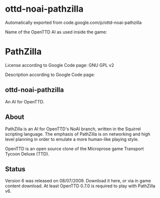 # ottd-noai-pathzilla
Automatically exported from code.google.com/p/ottd-noai-pathzilla

Name of the OpenTTD AI as used inside the game:

PathZilla
=========

License according to Google Code page: GNU GPL v2

Description according to Google Code page:

ottd-noai-pathzilla
-------------------
An AI for OpenTTD.

About
-----
PathZilla is an AI for OpenTTD's NoAI branch, written in the Squirrel scripting language.
The emphasis of PathZilla is on networking and high level planning in order to emulate a more human-like playing style.

OpenTTD is an open source clone of the Microprose game Transport Tycoon Deluxe (TTD).

Status
------
Version 6 was released on 08/07/2009. Download it here, or via in game content download.
At least OpenTTD 0.7.0 is required to play with PathZilla v6.

